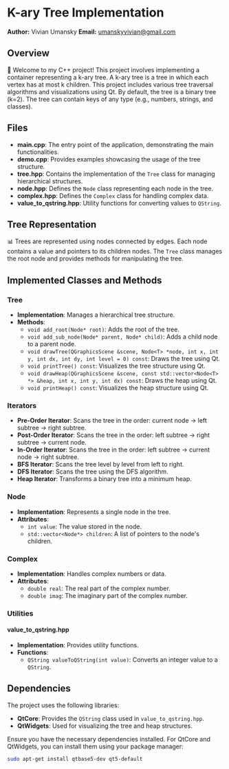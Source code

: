 # K-ary Tree Implementation

**Author:** Vivian Umansky
**Email:** umanskyvivian@gmail.com

## Overview

👋 Welcome to my C++ project! This project involves implementing a container representing a k-ary tree. A k-ary tree is a tree in which each vertex has at most k children. This project includes various tree traversal algorithms and visualizations using Qt. By default, the tree is a binary tree (k=2). The tree can contain keys of any type (e.g., numbers, strings, and classes).

## Files

- **main.cpp**: The entry point of the application, demonstrating the main functionalities.
- **demo.cpp**: Provides examples showcasing the usage of the tree structure.
- **tree.hpp**: Contains the implementation of the `Tree` class for managing hierarchical structures.
- **node.hpp**: Defines the `Node` class representing each node in the tree.
- **complex.hpp**: Defines the `Complex` class for handling complex data.
- **value_to_qstring.hpp**: Utility functions for converting values to `QString`.

## Tree Representation

📊 Trees are represented using nodes connected by edges. Each node contains a value and pointers to its children nodes. The `Tree` class manages the root node and provides methods for manipulating the tree.

## Implemented Classes and Methods

### Tree

- **Implementation**: Manages a hierarchical tree structure.
- **Methods**:
  - `void add_root(Node* root)`: Adds the root of the tree.
  - `void add_sub_node(Node* parent, Node* child)`: Adds a child node to a parent node.
  - `void drawTree(QGraphicsScene &scene, Node<T> *node, int x, int y, int dx, int dy, int level = 0) const`: Draws the tree using Qt.
  - `void printTree() const`: Visualizes the tree structure using Qt.
  - `void drawHeap(QGraphicsScene &scene, const std::vector<Node<T> *> &heap, int x, int y, int dx) const`: Draws the heap using Qt.
  - `void printHeap() const`: Visualizes the heap structure using Qt.

### Iterators

- **Pre-Order Iterator**: Scans the tree in the order: current node -> left subtree -> right subtree.
- **Post-Order Iterator**: Scans the tree in the order: left subtree -> right subtree -> current node.
- **In-Order Iterator**: Scans the tree in the order: left subtree -> current node -> right subtree.
- **BFS Iterator**: Scans the tree level by level from left to right.
- **DFS Iterator**: Scans the tree using the DFS algorithm.
- **Heap Iterator**: Transforms a binary tree into a minimum heap.

### Node

- **Implementation**: Represents a single node in the tree.
- **Attributes**:
  - `int value`: The value stored in the node.
  - `std::vector<Node*> children`: A list of pointers to the node's children.

### Complex

- **Implementation**: Handles complex numbers or data.
- **Attributes**:
  - `double real`: The real part of the complex number.
  - `double imag`: The imaginary part of the complex number.

### Utilities

#### value_to_qstring.hpp

- **Implementation**: Provides utility functions.
- **Functions**:
  - `QString valueToQString(int value)`: Converts an integer value to a `QString`.

## Dependencies

The project uses the following libraries:

- **QtCore**: Provides the `QString` class used in `value_to_qstring.hpp`.
- **QtWidgets**: Used for visualizing the tree and heap structures.

Ensure you have the necessary dependencies installed. For QtCore and QtWidgets, you can install them using your package manager:

```sh
sudo apt-get install qtbase5-dev qt5-default
